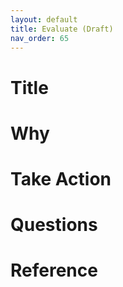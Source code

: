 ```yaml
---
layout: default
title: Evaluate (Draft)
nav_order: 65
---
```


# Title

# Why

# Take Action

# Questions

# Reference
